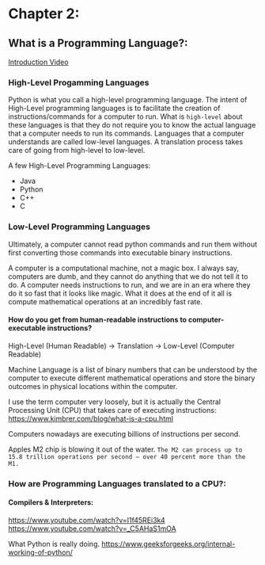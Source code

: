# Chapter 2:

## What is a Programming Language?:

[Introduction Video](https://www.youtube.com/watch?v=EGQh5SZctaE)

### High-Level Progamming Languages

Python is what you call a high-level programming language. The intent of High-Level programming languages is to facilitate the creation of instructions/commands for a computer to run. What is `high-level` about these languages is that they do not require you to know the actual language that a computer needs to run its commands. Languages that a computer understands are called low-level languages. A translation process takes care of going from high-level to low-level.

A few High-Level Programming Languages:
- Java
- Python
- C++
- C

### Low-Level Programming Languages

Ultimately, a computer cannot read python commands and run them without first converting those commands into executable binary instructions.

A computer is a computational machine, not a magic box. I always say, computers are dumb, and they cannot do anything that we do not tell it to do. A computer needs instructions to run, and we are in an era where they do it so fast that it looks like magic. What it does at the end of it all is compute mathematical operations at an incredibly fast rate.

#### How do you get from human-readable instructions to computer-executable instructions? 

High-Level (Human Readable) -> Translation -> Low-Level (Computer Readable)

Machine Language is a list of binary numbers that can be understood by the computer to execute different mathematical operations and store the binary outcomes in physical locations within the computer.

I use the term computer very loosely, but it is actually the Central Processing Unit (CPU) that takes care of executing instructions:
https://www.kimbrer.com/blog/what-is-a-cpu.html

Computers nowadays are executing billions of instructions per second.

Apples M2 chip is blowing it out of the water. `The M2 can process up to 15.8 trillion operations per second — over 40 percent more than the M1.`

### How are Programming Languages translated to a CPU?:

#### Compilers & Interpreters:
https://www.youtube.com/watch?v=I1f45REi3k4
https://www.youtube.com/watch?v=_C5AHaS1mOA

What Python is really doing.
https://www.geeksforgeeks.org/internal-working-of-python/
